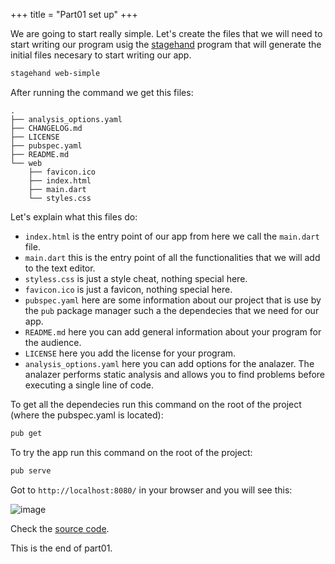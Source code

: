 +++
title = "Part01 set up"
+++

We are going to start really simple. Let's create the files that we will need to start writing our program usig
the [stagehand](http://stagehand.pub/) program that will generate the initial files necesary to start writing our app.

``` bash
stagehand web-simple
```

After running the command we get this files:

```
.
├── analysis_options.yaml
├── CHANGELOG.md
├── LICENSE
├── pubspec.yaml
├── README.md
└── web
    ├── favicon.ico
    ├── index.html
    ├── main.dart
    └── styles.css
```

Let's explain what this files do:

- `index.html` is the entry point of our app from here we call the `main.dart` file.
- `main.dart` this is the entry point of all the functionalities that we will add to the text editor.
- `styless.css` is just a style cheat, nothing special here.
- `favicon.ico` is just a favicon, nothing special here.
- `pubspec.yaml` here are some information about our project that is use by the `pub` package manager
such a the dependecies that we need for our app.
- `README.md` here you can add general information about your program for the audience.
- `LICENSE` here you add the license for your program.
- `analysis_options.yaml` here you can add options for the analazer. The analazer performs static analysis and
allows you to find problems before executing a single line of code.

To get all the dependecies run this command on the root of the project (where the pubspec.yaml is located):

``` bash
pub get
```

To try the app run this command on the root of the project:

``` bash
pub serve
```

Got to `http://localhost:8080/` in your browser and you will see this:

![image](../../../img/text-editor-dart-part01.jpg)

Check the [source code](https://github.com/ram535/text-editor-dart/tree/master/part01).

This is the end of part01.

